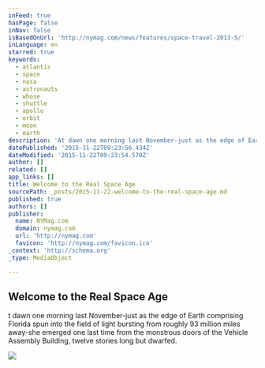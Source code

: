 ```yaml
---
inFeed: true
hasPage: false
inNav: false
isBasedOnUrl: 'http://nymag.com/news/features/space-travel-2013-5/'
inLanguage: en
starred: true
keywords:
  - atlantis
  - space
  - nasa
  - astronauts
  - whose
  - shuttle
  - apollo
  - orbit
  - moon
  - earth
description: 'At dawn one morning last November-just as the edge of Earth comprising Florida spun into the field of light bursting from roughly 93 million miles away-she emerged one last time from the monstrous doors of the Vehicle Assembly Building, twelve stories long but dwarfed.'
datePublished: '2015-11-22T09:23:56.434Z'
dateModified: '2015-11-22T09:23:54.570Z'
author: []
related: []
app_links: []
title: Welcome to the Real Space Age
sourcePath: _posts/2015-11-22-welcome-to-the-real-space-age.md
published: true
authors: []
publisher:
  name: NYMag.com
  domain: nymag.com
  url: 'http://nymag.com'
  favicon: 'http://nymag.com/favicon.ico'
_context: 'http://schema.org'
_type: MediaObject

---
```

<article style=""><h1>Welcome to the Real Space Age</h1><p>t dawn one morning last November-just as the edge of Earth comprising Florida spun into the field of light bursting from roughly 93 million miles away-she emerged one last time from the monstrous doors of the Vehicle Assembly Building, twelve stories long but dwarfed.</p><img src="http://images.nymag.com/news/features/space130527_1_560.jpg" /></article>